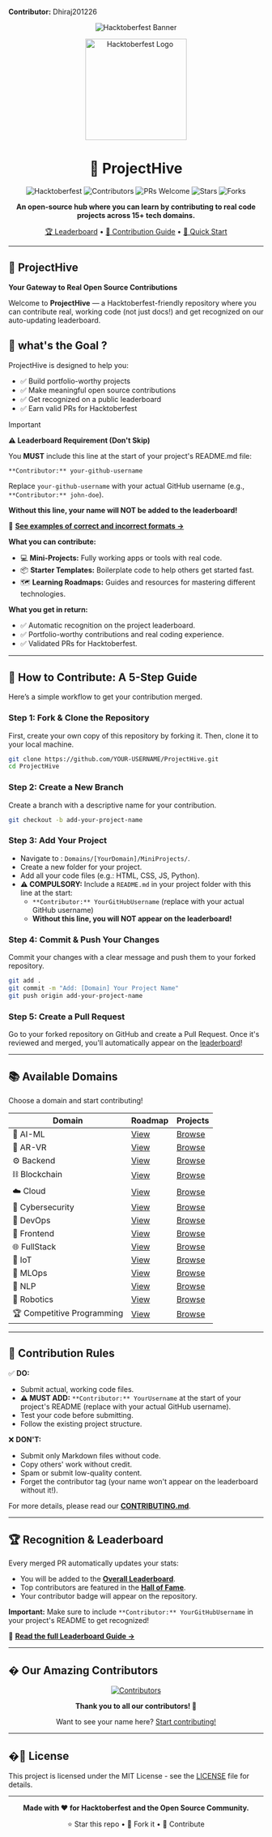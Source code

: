 **Contributor:** Dhiraj201226
<div align="center">

![Hacktoberfest Banner](assets/Banner/HF2025-EmailHeader.png)

<img src="assets/03_Logos/Color/Light/png/HF-Stacked-Color-Light.png" alt="Hacktoberfest Logo" width="200"/>

# 🌟 ProjectHive

![Hacktoberfest](https://img.shields.io/badge/Hacktoberfest-2025-orange?style=for-the-badge)
![Contributors](https://img.shields.io/github/contributors/Tejas-Santosh-Nalawade/ProjectHive?style=for-the-badge)
![PRs Welcome](https://img.shields.io/badge/PRs-welcome-brightgreen.svg?style=for-the-badge)
![Stars](https://img.shields.io/github/stars/Tejas-Santosh-Nalawade/ProjectHive?style=for-the-badge)
![Forks](https://img.shields.io/github/forks/Tejas-Santosh-Nalawade/ProjectHive?style=for-the-badge)

**An open-source hub where you can learn by contributing to real code projects across 15+ tech domains.**

[🏆 Leaderboard](DomainsLeaderboards/Overall.md) • [📖 Contribution Guide](CONTRIBUTING.md) • [🚀 Quick Start](QUICK_START.md)

</div>

---

## 🎯 ProjectHive

**Your Gateway to Real Open Source Contributions** 

Welcome to **ProjectHive** — a Hacktoberfest-friendly repository where you can contribute real, working code (not just docs!) and get recognized on our auto-updating leaderboard.

## 🎯 what's the Goal ?
ProjectHive is designed to help you:
- ✅ Build portfolio-worthy projects
- ✅ Make meaningful open source contributions
- ✅ Get recognized on a public leaderboard
- ✅ Earn valid PRs for Hacktoberfest


> [!IMPORTANT]
> **⚠️ Leaderboard Requirement (Don't Skip)**
> 
> You **MUST** include this line at the start of your project's README.md file:
> 
> ```markdown
> **Contributor:** your-github-username
> ```
> 
> Replace `your-github-username` with your actual GitHub username (e.g., `**Contributor:** john-doe`).
> 
> **Without this line, your name will NOT be added to the leaderboard!**
> 
> 📖 [**See examples of correct and incorrect formats →**](CONTRIBUTOR_TAG_EXAMPLE.md)

**What you can contribute:**
- 💻 **Mini-Projects:** Fully working apps or tools with real code.
- 📦 **Starter Templates:** Boilerplate code to help others get started fast.
- 🗺️ **Learning Roadmaps:** Guides and resources for mastering different technologies.

**What you get in return:**
- ✅ Automatic recognition on the project leaderboard.
- ✅ Portfolio-worthy contributions and real coding experience.
- ✅ Validated PRs for Hacktoberfest.

---

## 🚀 How to Contribute: A 5-Step Guide

Here’s a simple workflow to get your contribution merged.

### Step 1: Fork & Clone the Repository
First, create your own copy of this repository by forking it. Then, clone it to your local machine.

```bash
git clone https://github.com/YOUR-USERNAME/ProjectHive.git
cd ProjectHive
```

### Step 2: Create a New Branch
Create a branch with a descriptive name for your contribution.

```bash
git checkout -b add-your-project-name
```

### Step 3: Add Your Project
- Navigate to : `Domains/[YourDomain]/MiniProjects/`.
- Create a new folder for your project.
- Add all your code files (e.g.: HTML, CSS, JS, Python).
- **⚠️ COMPULSORY:** Include a `README.md` in your project folder with this line at the start:
  - `**Contributor:** YourGitHubUsername` (replace with your actual GitHub username)
  - **Without this line, you will NOT appear on the leaderboard!**

### Step 4: Commit & Push Your Changes
Commit your changes with a clear message and push them to your forked repository.

```bash
git add .
git commit -m "Add: [Domain] Your Project Name"
git push origin add-your-project-name
```

### Step 5: Create a Pull Request
Go to your forked repository on GitHub and create a Pull Request. Once it's reviewed and merged, you'll automatically appear on the [leaderboard](DomainsLeaderboards/Overall.md)!

---

## 📚 Available Domains

Choose a domain and start contributing!

| Domain | Roadmap | Projects |
|--------|---------|----------|
| 🤖 AI-ML | [View](Domains/AI-ML/Roadmap.md) | [Browse](Domains/AI-ML/MiniProjects/) |
| 🥽 AR-VR | [View](Domains/AR-VR/Roadmap.md) | [Browse](Domains/AR-VR/MiniProjects/) |
| ⚙️ Backend | [View](Domains/Backend/Roadmap.md) | [Browse](Domains/Backend/MiniProjects/) |
| ⛓️ Blockchain | [View](Domains/Blockchain/Roadmap.md) | [Browse](Domains/Blockchain/MiniProjects/) |
| ☁️ Cloud | [View](Domains/Cloud/Roadmap.md) | [Browse](Domains/Cloud/MiniProjects/) |
| 🔐 Cybersecurity | [View](Domains/Cybersecurity/Roadmap.md) | [Browse](Domains/Cybersecurity/MiniProjects/) |
| 🔧 DevOps | [View](Domains/DevOps/Roadmap.md) | [Browse](Domains/DevOps/MiniProjects/) |
| 🎨 Frontend | [View](Domains/Frontend/Roadmap.md) | [Browse](Domains/Frontend/MiniProjects/) |
| 🌐 FullStack | [View](Domains/FullStack/Roadmap.md) | [Browse](Domains/FullStack/MiniProjects/) |
| 📡 IoT | [View](Domains/IoT/Roadmap.md) | [Browse](Domains/IoT/MiniProjects/) |
| 🔄 MLOps | [View](Domains/MLOps/Roadmap.md) | [Browse](Domains/MLOps/MiniProjects/) |
| 💬 NLP | [View](Domains/NLP/Roadmap.md) | [Browse](Domains/NLP/MiniProjects/) |
| 🤖 Robotics | [View](Domains/Robotics-Automation/Roadmap.md) | [Browse](Domains/Robotics-Automation/MiniProjects/) |
| 🏆 Competitive Programming | [View](Domains/CompetitiveProgramming/Roadmap.md) | [Browse](Domains/CompetitiveProgramming/Programs/) |

---

## 📜 Contribution Rules

✅ **DO:**
- Submit actual, working code files.
- **⚠️ MUST ADD:** `**Contributor:** YourUsername` at the start of your project's README (replace with your actual GitHub username).
- Test your code before submitting.
- Follow the existing project structure.

❌ **DON'T:**
- Submit only Markdown files without code.
- Copy others' work without credit.
- Spam or submit low-quality content.
- Forget the contributor tag (your name won't appear on the leaderboard without it!).

For more details, please read our [**CONTRIBUTING.md**](CONTRIBUTING.md).

---

## 🏆 Recognition & Leaderboard

Every merged PR automatically updates your stats:

- You will be added to the [**Overall Leaderboard**](DomainsLeaderboards/Overall.md).
- Top contributors are featured in the [**Hall of Fame**](HallOfFame/README.md).
- Your contributor badge will appear on the repository.

**Important:** Make sure to include `**Contributor:** YourGitHubUsername` in your project's README to get recognized!

📖 [**Read the full Leaderboard Guide →**](LEADERBOARD_GUIDE.md)

---

## � Our Amazing Contributors

<div align="center">

<a href="https://github.com/Tejas-Santosh-Nalawade/ProjectHive/graphs/contributors">
  <img src="https://contrib.rocks/image?repo=Tejas-Santosh-Nalawade/ProjectHive" alt="Contributors" />
</a>

**Thank you to all our contributors! 🎉**

Want to see your name here? [Start contributing!](CONTRIBUTING.md)

</div>

---

## �📄 License

This project is licensed under the MIT License - see the [LICENSE](LICENSE) file for details.

---

<div align="center">

**Made with ❤️ for Hacktoberfest and the Open Source Community.**

⭐ Star this repo • 🍴 Fork it • 🤝 Contribute

</div>
